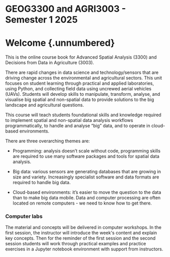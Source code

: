 # GEOG3300 and AGRI3003 - Semester 1 2025

# Welcome {.unnumbered}

This is the online course book for Advanced Spatial Analysis (3300) and Decisions from Data in Agriculture (3003).

There are rapid changes in data science and technology/sensors that are driving change across the environmental and agricultural sectors. This unit focuses on student learning through practical and applied laboratories, using Python, and collecting field data using uncrewed aerial vehicles (UAVs). Students will develop skills to manipulate, transform, analyse, and visualise big spatial and non-spatial data to provide solutions to the big landscape and agricultural questions.

This course will teach students foundational skills and knowledge required to implement spatial and non-spatial data analysis workflows programmatically, to handle and analyse “big” data, and to operate in cloud-based environments.

There are three overarching themes are:

* Programming: analysis doesn’t scale without code, programming skills are required to use many software packages and tools for spatial data analysis.

* Big data: various sensors are generating databases that are growing in size and variety. Increasingly specialist software and data formats are required to handle big data.

* Cloud-based environments: it’s easier to move the question to the data than to make big data mobile. Data and computer processing are often located on remote computers - we need to know how to get there. 

### Computer labs

The material and concepts will be delivered in computer workshops. In the first session, the instructor will introduce the week's content and explain key concepts. Then for the reminder of the first session and the second session students will work through practical examples and practice exercises in a Jupyter notebook environment with support from instructors. 

